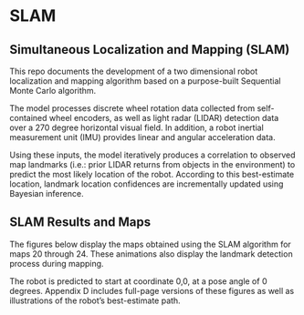 # SLAM
## Simultaneous Localization and Mapping (SLAM)

This repo documents the development of a
two dimensional robot localization and mapping
algorithm based on a purpose-built Sequential
Monte Carlo algorithm.

The model processes discrete wheel rotation data
collected from self-contained wheel encoders, as
well as light radar (LIDAR) detection data over a
270 degree horizontal visual field. In addition, a robot
inertial measurement unit (IMU) provides linear
and angular acceleration data.

Using these inputs, the model iteratively produces
a correlation to observed map landmarks (i.e.:
prior LIDAR returns from objects in the
environment) to predict the most likely location
of the robot. According to this best-estimate
location, landmark location confidences are
incrementally updated using Bayesian inference.

## SLAM Results and Maps

The figures below display the maps obtained
using the SLAM algorithm for maps 20 through
24. These animations also display
the landmark detection process during mapping.

The robot is predicted to start at
coordinate 0,0, at a pose angle of 0 degrees.
Appendix D includes full-page versions of these
figures as well as illustrations of the robot’s best-estimate
path.






